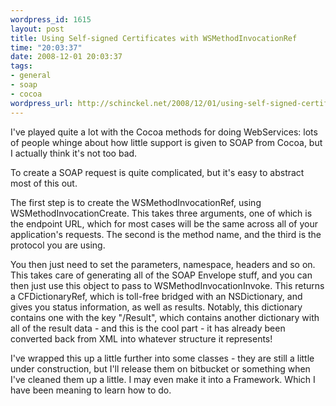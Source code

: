```yaml
--- 
wordpress_id: 1615
layout: post
title: Using Self-signed Certificates with WSMethodInvocationRef
time: "20:03:37"
date: 2008-12-01 20:03:37
tags: 
- general
- soap
- cocoa
wordpress_url: http://schinckel.net/2008/12/01/using-self-signed-certificates-with-wsmethodinvocationref/
---
```

I've played quite a lot with the Cocoa methods for doing WebServices: lots of people whinge about how little support is given to SOAP from Cocoa, but I actually think it's not too bad.

To create a SOAP request is quite complicated, but it's easy to abstract most of this out.

The first step is to create the WSMethodInvocationRef, using WSMethodInvocationCreate. This takes three arguments, one of which is the endpoint URL, which for most cases will be the same across all of your application's requests. The second is the method name, and the third is the protocol you are using.

You then just need to set the parameters, namespace, headers and so on. This takes care of generating all of the SOAP Envelope stuff, and you can then just use this object to pass to WSMethodInvocationInvoke. This returns a CFDictionaryRef, which is toll-free bridged with an NSDictionary, and gives you status information, as well as results. Notably, this dictionary contains one with the key "/Result", which contains another dictionary with all of the result data - and this is the cool part - it has already been converted back from XML into whatever structure it represents!

I've wrapped this up a little further into some classes - they are still a little under construction, but I'll release them on bitbucket or something when I've cleaned them up a little. I may even make it into a Framework. Which I have been meaning to learn how to do.
